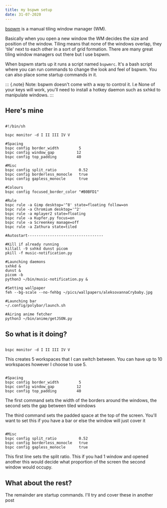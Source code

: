 ```yaml
---
title: my bspwm setup
date: 31-07-2020
---
```


[bspwm](https://github.com/baskerville/bspwm) is a manual tiling window
manager (WM).

Basically when you open a new window the WM decides the size and
position of the window. Tiling means that none of the windows overlap,
they 'tile' next to each other in a sort of grid formation. There are
many great tiling window managers out there but I use bspwm.

When bspwm starts up it runs a script named `bspwmrc`. It's a bash
script where you can run commands to change the look and feel of bspwm.
You can also place some startup commands in it.

::: {.note}
Note: bspwm doesn't come with a way to control it. I.e None of your keys will work, you'll need to install a hotkey daemon such as sxhkd to manipulate windows.
:::

## Here's mine

~~~

#!/bin/sh

bspc monitor -d I II III IV V

#Spacing
bspc config border_width         5
bspc config window_gap          12
bspc config top_padding         40

#Misc
bspc config split_ratio          0.52
bspc config borderless_monocle   true
bspc config gapless_monocle      true

#Colours
bspc config focused_border_color "#B0BFD1"

#Rule
bspc rule -a Gimp desktop='^8' state=floating follow=on
bspc rule -a Chromium desktop='^2'
bspc rule -a mplayer2 state=floating
bspc rule -a Kupfer.py focus=on
bspc rule -a Screenkey manage=off
bspc rule -a Zathura state=tiled

#Autostart----------------------------------

#Kill if already running 
killall -9 sxhkd dunst picom
pkill -f music-notification.py

#Launching daemons
sxhkd &
dunst &
picom -b 
python3 ~/bin/music-notification.py &

#Setting wallpaper
feh --bg-scale --no-fehbg ~/pics/wallpapers/aleksovannaCrybaby.jpg

#Launching bar
~/.config/polybar/launch.sh

#Airing anime fetcher
python3 ~/bin/anime/getJSON.py

~~~

## So what is it doing?

~~~

bspc monitor -d I II III IV V

~~~

This creates 5 workspaces that I can switch between. You can have up to
10 workspaces however I choose to use 5.

~~~

#Spacing
bspc config border_width         5
bspc config window_gap          12
bspc config top_padding         40

~~~

The first command sets the width of the borders around the windows, the
second sets the gap between tiled windows

The third command sets the padded space at the top of the screen.
You\'ll want to set this if you have a bar or else the window will just
cover it


~~~

#Misc
bspc config split_ratio          0.52
bspc config borderless_monocle   true
bspc config gapless_monocle      true

~~~


This first line sets the split ratio. This if you had 1 window and
opened another this would decide what proportion of the screen the
second window would occupy.

## What about the rest?

The remainder are startup commands. I\'ll try and cover these in another
post
